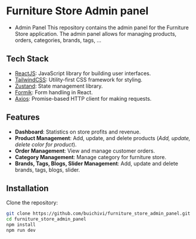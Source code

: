 # Furniture Store Admin panel

-   Admin Panel This repository contains the admin panel for the Furniture Store application. The admin panel allows for managing products, orders, categories, brands, tags, ...

## Tech Stack

-   [ReactJS](https://react.dev/): JavaScript library for building user interfaces.
-   [TailwindCSS](https://tailwindcss.com/): Utility-first CSS framework for styling.
-   [Zustand](https://docs.pmnd.rs/zustand/getting-started/introduction): State management library.
-   [Formik](https://formik.org/docs/overview): Form handling in React.
-   [Axios](https://axios-http.com/docs/intro): Promise-based HTTP client for making requests.

## Features

-   **Dashboard**: Statistics on store profits and revenue.
-   **Product Management**: Add, update, and delete products (_Add, update, delete color for product_).
-   **Order Management**: View and manage customer orders.
-   **Category Management**: Manage category for furniture store.
-   **Brands, Tags, Blogs, Slider Management**: Add, update and delete brands, tags, blogs, slider.

## Installation

Clone the repository:

```bash
git clone https://github.com/buichivi/furniture_store_admin_panel.git
cd furniture_store_admin_panel
npm install
npm run dev
```
